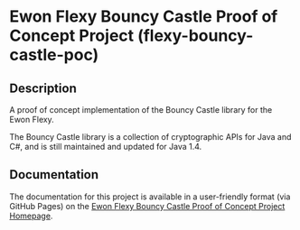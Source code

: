 # Ewon Flexy Bouncy Castle Proof of Concept Project (flexy-bouncy-castle-poc)

## Description

A proof of concept implementation of the Bouncy Castle library for the Ewon Flexy.

The Bouncy Castle library is a collection of cryptographic APIs for Java and C#,
and is still maintained and updated for Java 1.4.

## Documentation

The documentation for this project is available in a user-friendly format (via GitHub Pages) on the
[Ewon Flexy Bouncy Castle Proof of Concept Project Homepage](https://hms-networks.github.io/flexy-bouncy-castle-poc/).